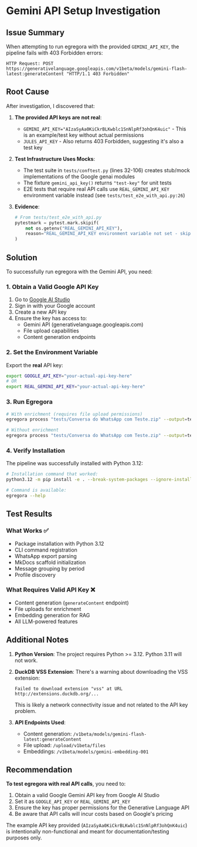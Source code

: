 # Gemini API Setup Investigation

## Issue Summary

When attempting to run egregora with the provided `GEMINI_API_KEY`, the pipeline fails with 403 Forbidden errors:

```
HTTP Request: POST https://generativelanguage.googleapis.com/v1beta/models/gemini-flash-latest:generateContent "HTTP/1.1 403 Forbidden"
```

## Root Cause

After investigation, I discovered that:

1. **The provided API keys are not real**:
   - `GEMINI_API_KEY="AIzaSyAa0KiCkrBLKwblc1SnNlpRf3ohQnK4uic"` - This is an example/test key without actual permissions
   - `JULES_API_KEY` - Also returns 403 Forbidden, suggesting it's also a test key

2. **Test Infrastructure Uses Mocks**:
   - The test suite in `tests/conftest.py` (lines 32-106) creates stub/mock implementations of the Google genai modules
   - The fixture `gemini_api_key()` returns `"test-key"` for unit tests
   - E2E tests that require real API calls use `REAL_GEMINI_API_KEY` environment variable instead (see `tests/test_e2e_with_api.py:26`)

3. **Evidence**:
   ```python
   # From tests/test_e2e_with_api.py
   pytestmark = pytest.mark.skipif(
       not os.getenv("REAL_GEMINI_API_KEY"),
       reason="REAL_GEMINI_API_KEY environment variable not set - skipping E2E tests with real API",
   )
   ```

## Solution

To successfully run egregora with the Gemini API, you need:

### 1. Obtain a Valid Google API Key

1. Go to [Google AI Studio](https://makersuite.google.com/app/apikey)
2. Sign in with your Google account
3. Create a new API key
4. Ensure the key has access to:
   - Gemini API (generativelanguage.googleapis.com)
   - File upload capabilities
   - Content generation endpoints

### 2. Set the Environment Variable

Export the **real** API key:

```bash
export GOOGLE_API_KEY="your-actual-api-key-here"
# OR
export REAL_GEMINI_API_KEY="your-actual-api-key-here"
```

### 3. Run Egregora

```bash
# With enrichment (requires file upload permissions)
egregora process "tests/Conversa do WhatsApp com Teste.zip" --output=test-output --period=day

# Without enrichment
egregora process "tests/Conversa do WhatsApp com Teste.zip" --output=test-output --period=day --no-enable-enrichment
```

### 4. Verify Installation

The pipeline was successfully installed with Python 3.12:

```bash
# Installation command that worked:
python3.12 -m pip install -e . --break-system-packages --ignore-installed PyYAML

# Command is available:
egregora --help
```

## Test Results

### What Works ✅

- Package installation with Python 3.12
- CLI command registration
- WhatsApp export parsing
- MkDocs scaffold initialization
- Message grouping by period
- Profile discovery

### What Requires Valid API Key ❌

- Content generation (`generateContent` endpoint)
- File uploads for enrichment
- Embedding generation for RAG
- All LLM-powered features

## Additional Notes

1. **Python Version**: The project requires Python >= 3.12. Python 3.11 will not work.

2. **DuckDB VSS Extension**: There's a warning about downloading the VSS extension:
   ```
   Failed to download extension "vss" at URL http://extensions.duckdb.org/...
   ```
   This is likely a network connectivity issue and not related to the API key problem.

3. **API Endpoints Used**:
   - Content generation: `/v1beta/models/gemini-flash-latest:generateContent`
   - File upload: `/upload/v1beta/files`
   - Embeddings: `/v1beta/models/gemini-embedding-001`

## Recommendation

**To test egregora with real API calls**, you need to:

1. Obtain a valid Google Gemini API key from Google AI Studio
2. Set it as `GOOGLE_API_KEY` or `REAL_GEMINI_API_KEY`
3. Ensure the key has proper permissions for the Generative Language API
4. Be aware that API calls will incur costs based on Google's pricing

The example API key provided (`AIzaSyAa0KiCkrBLKwblc1SnNlpRf3ohQnK4uic`) is intentionally non-functional and meant for documentation/testing purposes only.
